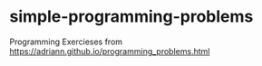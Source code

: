 # simple-programming-problems
Programming Exercieses from https://adriann.github.io/programming_problems.html

